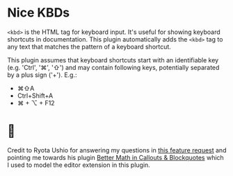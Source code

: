 # Nice KBDs

`<kbd>` is the HTML tag for keyboard input. It's useful for showing keyboard shortcuts in documentation. This plugin automatically adds the `<kbd>` tag to any text that matches the pattern of a keyboard shortcut.

This plugin assumes that keyboard shortcuts start with an identifiable key (e.g. 'Ctrl', '⌘', '⇧') and may contain following keys, potentially separated by a plus sign ('+'). E.g.:
- ⌘⇧A
- Ctrl+Shift+A
- ⌘ + ⌥ + F12

# 🎩

Credit to Ryota Ushio for answering my questions in [this feature request](https://forum.obsidian.md/t/plugin-api-expose-live-edit-functionality-for-extension/73447/7) and pointing me towards his plugin [Better Math in Callouts & Blockquotes](https://github.com/RyotaUshio/obsidian-math-in-callout/blob/master/src/decorations.ts) which I used to model the editor extension in this plugin.
